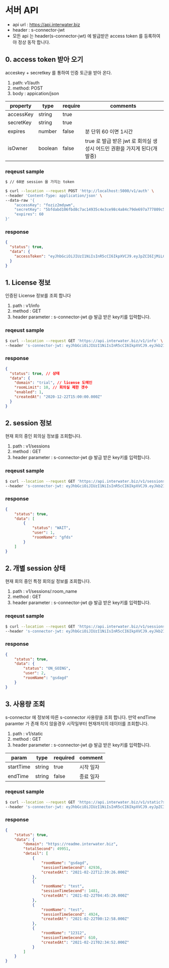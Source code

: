 # 서버 API

- api url : <https://api.interwater.biz>
- header : s-connector-jwt
- 모든 api 는 header(s-connector-jwt) 에 발급받은 access token 를 등록하여야 정상 동작 합니다.

## 0. access token 받아 오기

acceskey + secretkey 를 통하여 인증 토근을 받아 온다.

1. path: v1/auth
2. method: POST
3. body : appication/json

| property  | type    | require | comments                                                                 |
| --------- | ------- | ------- | ------------------------------------------------------------------------ |
| accessKey | string  | true    |                                                                          |
| secretKey | string  | true    |                                                                          |
| expires   | number  | false   | 분 단위 60 이면 1시간                                                    |
| isOwner   | boolean | false   | true 로 발급 받은 jwt 로 회의실 생성시 어드민 권환을 가지게 된다(개발중) |

### reqeust sample

```bash
$ // 60분 session 을 가지는 token

$ curl --location --request POST 'http://localhost:5000/v1/auth' \
--header 'Content-Type: application/json' \
--data-raw '{
    "accessKey": "foziz2mdywm",
    "secretKey": "5bfdabd106fbd8c7ac14935c4e3ce98c4a84c79de697a777809c533f3b9232d116b697bf682ea43fca3a88ee6da62fb14e0f9e7805cf54feb0d38451de24eb333b368b155199272a96289bb70b21fa80bf418af5defe54d771443b80e2fb70beaeba8c59c1aa07aa298ea16c6696f3fd876ae7339adb1c349d14668458651e2a78a7f9094ad52a2ad86b01",
    "expires": 60
}'
```

### response

```json
{
  "status": true,
  "data": {
    "accessToken": "eyJhbGciOiJIUzI1NiIsInR5cCI6IkpXVCJ9.eyJpZCI6IjMiLCJkb21haW4iOiJodHRwczovL3JlYWRtZS5pbnRlcndhdGVyLmJpeiIsImFjY2Vzc0tleSI6ImZveml6Mm1keXdtIiwiaWF0IjoxNjEwMjU5NDUzLCJleHAiOjE2MTAyNjMwNTN9.bI3YamUjo3MZ_443Hj31nwOEkD_f16XLAuIVCtXlyzY"
  }
}
```

## 1. License 정보

인증된 License 정보를 조회 합니다

1. path : v1/info
2. method : GET
3. header parameter : s-connector-jwt
   @ 발급 받은 key키를 입력합니다.

### reqeust sample

```bash
$ curl --location --request GET 'https://api.interwater.biz/v1/info' \
--header 's-connector-jwt: eyJhbGciOiJIUzI1NiIsInR5cCI6IkpXVCJ9.eyJkb21haW4iOiJ0cmlhbCIsImVudiI6InByb2QiLCJpc1RyaWFsIjp0cnVlLCJjb21wYW55X25hbWUiOiJzLWNvbm5lY3RvciIsImlhdCI6MTYwOTA2Nzc3MCwiZXhwIjoxNjA5MTU0MTcwfQ.U7qDLxWGerdc24b3bm6UuS_sh6e2s7R_cI20loivcKk'

```

### response

```json
{
  "status": true, // 상태
  "data": {
    "domain": "trial", // license 도메인
    "roomLimit": 10, // 회의실 제한 갯수
    "enabled": 1,
    "createdAt": "2020-12-22T15:00:00.000Z"
  }
}
```

## 2. session 정보

현재 회의 중인 회의실 정보를 조회합니다.

1. path : v1/sessions
2. method : GET
3. header parameter : s-connector-jwt
   @ 발급 받은 key키를 입력합니다.

### reqeust sample

```bash
$ curl --location --request GET 'https://api.interwater.biz/v1/sessions' \
--header 's-connector-jwt: eyJhbGciOiJIUzI1NiIsInR5cCI6IkpXVCJ9.eyJkb21haW4iOiJ0cmlhbCIsImVudiI6InByb2QiLCJpc1RyaWFsIjp0cnVlLCJjb21wYW55X25hbWUiOiJzLWNvbm5lY3RvciIsImlhdCI6MTYwOTA2Nzc3MCwiZXhwIjoxNjA5MTU0MTcwfQ.U7qDLxWGerdc24b3bm6UuS_sh6e2s7R_cI20loivcKk'

```

### response

```json
{
    "status": true,
    "data": [
        {
            "status": "WAIT",
            "user": 1,
            "roomName": "gfds"
        }
    ]
}
```

## 2. 개별 session 상태

현재 회의 중인 특정 회의실 정보를 조회합니다.

1. path : v1/sessions/:room_name
2. method : GET
3. header parameter : s-connector-jwt
   @ 발급 받은 key키를 입력합니다.

### reqeust sample

```bash
$ curl --location --request GET 'https://api.interwater.biz/v1/sessions/room_name' \
--header 's-connector-jwt: eyJhbGciOiJIUzI1NiIsInR5cCI6IkpXVCJ9.eyJkb21haW4iOiJ0cmlhbCIsImVudiI6InByb2QiLCJpc1RyaWFsIjp0cnVlLCJjb21wYW55X25hbWUiOiJzLWNvbm5lY3RvciIsImlhdCI6MTYwOTA2Nzc3MCwiZXhwIjoxNjA5MTU0MTcwfQ.U7qDLxWGerdc24b3bm6UuS_sh6e2s7R_cI20loivcKk'

```

### response

```json
{
    "status": true,
    "data": {
        "status": "ON_GOING",
        "user": 2,
        "roomName": "gsdagd"
    }
}
```

## 3. 사용량 조회

s-connector 에 정보에 따른 s-connector 사용량을 조회 합니다.
만약 endTime paramter 가 존재 하지 않을경우 시작일부터 현재까지의 데이터를 조회합니다.

1. path : v1/static
2. method : GET
3. header parameter : s-connector-jwt
   @ 발급 받은 key키를 입력합니다.

| param     | type   | required | comment   |
| --------- | ------ | -------- | --------- |
| startTime | string | true     | 시작 일자 |
| endTime   | string | false    | 종료 일자 |
### reqeust sample



```bash
$ curl --location --request GET 'https://api.interwater.biz/v1/static?startTime=2021-02-20&endTime=2021-02-25' \
--header 's-connector-jwt: eyJhbGciOiJIUzI1NiIsInR5cCI6IkpXVCJ9.eyJpZCI6IjMiLCJkb21haW4iOiJodHRwczovL3JlYWRtZS5pbnRlcndhdGVyLmJpeiIsImFjY2Vzc0tleSI6ImZveml6Mm1keXdtIiwiaWF0IjoxNjEzOTk2NTg5LCJleHAiOjE2MTQwMDI1ODl9.Tj9sIE09hljud-WWjOksy2a97TkoJK4BWDMVH-Fh2yM'

```

### response

```json
{
    "status": true,
    "data": {
        "domain": "https://readme.interwater.biz",
        "totalSecond": 49951,
        "detail": [
            {
                "roomName": "gsdagd",
                "sessionTimeSecond": 42936,
                "createdAt": "2021-02-22T12:39:26.000Z"
            },
            {
                "roomName": "test",
                "sessionTimeSecond": 1481,
                "createdAt": "2021-02-22T04:45:20.000Z"
            },
            {
                "roomName": "test",
                "sessionTimeSecond": 4924,
                "createdAt": "2021-02-22T00:12:58.000Z"
            },
            {
                "roomName": "12312",
                "sessionTimeSecond": 610,
                "createdAt": "2021-02-21T02:34:52.000Z"
            }
        ]
    }
}
```
